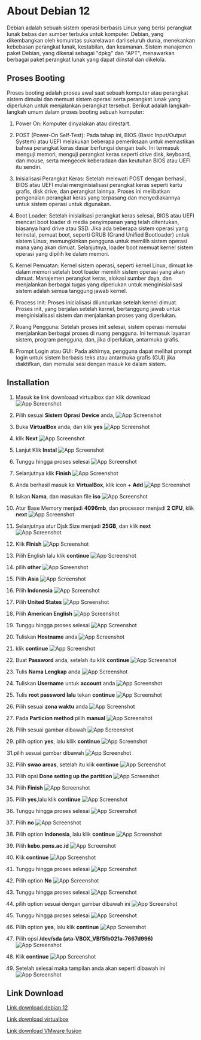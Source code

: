 
# About Debian 12

Debian adalah sebuah sistem operasi berbasis Linux yang berisi perangkat lunak bebas dan sumber terbuka untuk komputer. Debian, yang dikembangkan oleh komunitas sukarelawan dari seluruh dunia, menekankan kebebasan perangkat lunak, kestabilan, dan keamanan. Sistem manajemen paket Debian, yang dikenal sebagai "dpkg" dan "APT", menawarkan berbagai paket perangkat lunak yang dapat diinstal dan dikelola.


## Proses Booting

Proses booting adalah proses awal saat sebuah komputer atau perangkat sistem dimulai dan memuat sistem operasi serta perangkat lunak yang diperlukan untuk menjalankan perangkat tersebut. Berikut adalah langkah-langkah umum dalam proses booting sebuah komputer:

1. Power On: 
Komputer dinyalakan atau direstart.

2. POST (Power-On Self-Test): 
Pada tahap ini, BIOS (Basic Input/Output System) atau UEFI melakukan beberapa pemeriksaan untuk memastikan bahwa perangkat keras dasar berfungsi dengan baik. Ini termasuk menguji memori, menguji perangkat keras seperti drive disk, keyboard, dan mouse, serta mengecek keberadaan dan keutuhan BIOS atau UEFI itu sendiri.

3. Inisialisasi Perangkat Keras: 
Setelah melewati POST dengan berhasil, BIOS atau UEFI mulai menginisialisasi perangkat keras seperti kartu grafis, disk drive, dan perangkat lainnya. Proses ini melibatkan pengenalan perangkat keras yang terpasang dan menyediakannya untuk sistem operasi untuk digunakan.

4. Boot Loader: 
Setelah inisialisasi perangkat keras selesai, BIOS atau UEFI mencari boot loader di media penyimpanan yang telah ditentukan, biasanya hard drive atau SSD. Jika ada beberapa sistem operasi yang terinstal, pemuat boot, seperti GRUB (Grand Unified Bootloader) untuk sistem Linux, memungkinkan pengguna untuk memilih sistem operasi mana yang akan dimuat. Selanjutnya, loader boot memuat kernel sistem operasi yang dipilih ke dalam memori.

5. Kernel Pemuatan: 
Kernel sistem operasi, seperti kernel Linux, dimuat ke dalam memori setelah boot loader memilih sistem operasi yang akan dimuat. Manajemen perangkat keras, alokasi sumber daya, dan menjalankan berbagai tugas yang diperlukan untuk menginisialisasi sistem adalah semua tanggung jawab kernel.

6. Process Init: 
Proses inicialisasi diluncurkan setelah kernel dimuat. Proses init, yang berjalan setelah kernel, bertanggung jawab untuk menginisialisasi sistem dan menjalankan proses yang diperlukan.

7. Ruang Pengguna: 
Setelah proses init selesai, sistem operasi memulai menjalankan berbagai proses di ruang pengguna. Ini termasuk layanan sistem, program pengguna, dan, jika diperlukan, antarmuka grafis.

8. Prompt Login atau GUI: 
Pada akhirnya, pengguna dapat melihat prompt login untuk sistem berbasis teks atau antarmuka grafis (GUI) jika diaktifkan, dan memulai sesi dengan masuk ke dalam sistem.
## Installation
1. Masuk ke link downloaad virtualbox dan klik download
![App Screenshot](img/install-vm/1.jpeg)

2. Pilih sesuai **Sistem Oprasi Device** anda,
![App Screenshot](img/install-vm/2.jpeg)

3. Buka **VirtualBox** anda, dan klik **yes**
![App Screenshot](img/install-vm/3.jpeg)

4. klik **Next**
![App Screenshot](img/install-vm/4.jpeg)

5. Lanjut Klik **Instal** 
![App Screenshot](img/install-vm/5.jpeg)

6. Tunggu hingga proses selesai
![App Screenshot](img/install-vm/6.jpeg)

7. Selanjutnya klik **Finish**
![App Screenshot](img/install-vm/7.jpeg)

8. Anda berhasil masuk ke **VirtualBox**, klik icon + **Add** 
![App Screenshot](img/install-vm/8.jpeg)

9. Isikan **Nama**, dan masukan file **iso**
![App Screenshot](img/install-vm/10.jpeg)

10. Atur Base Memory menjadi **4096mb**, dan processor menjadi **2 CPU**, klik **next**
![App Screenshot](img/install-vm/11.1.jpeg)

11. Selanjutnya atur Djsk Size menjadi **25GB**, dan klik **next**
![App Screenshot](img/install-vm/12.jpeg)

13. Klik **FInish**
![App Screenshot](img/install-vm/14.jpeg)

14. Pilih English lalu klik **continue**
![App Screenshot](img/install-deb/a.png)

15. pilih **other**
![App Screenshot](img/install-deb/b.png)

16. Pilih **Asia**
![App Screenshot](img/install-deb/c.png)

17. Pilih **Indonesia**
![App Screenshot](img/install-deb/d.png)

18. Pilih **United States**
![App Screenshot](img/install-deb/e.png)

19. Pilih **American English**
![App Screenshot](img/install-deb/f.png)

20. Tunggu hingga proses selesai
![App Screenshot](img/install-deb/g.png)

21. Tuliskan **Hostname** anda
![App Screenshot](img/install-deb/h.png)

22. klik **continue**
![App Screenshot](img/install-deb/i.png)

23. Buat **Password** anda, setelah itu klik **continue**
![App Screenshot](img/install-deb/j.png)

24. Tulis **Nama Lengkap** anda
![App Screenshot](img/install-deb/k.png)

25. Tuliskan **Username** untuk **account** anda
![App Screenshot](img/install-deb/l.png)

26. Tulis **root password lalu** tekan **continue**
![App Screenshot](img/install-deb/9.png)

27. Pilih sesuai **zona waktu** anda
![App Screenshot](img/install-deb/n.png)

28. Pada **Particion method** pilih **manual**
![App Screenshot](img/install-deb/12.png)

29. Pilih sesuai gambar dibawah
![App Screenshot](img/install-deb/14.png)

30. pilih option **yes**, lalu kilik **continue**
![App Screenshot](img/install-deb/15.png)

31.pilih sesuai gambar dibawah
![App Screenshot](img/install-deb/16.png)

32. Pilih **swao areas**, setelah itu klik **continue**
![App Screenshot](img/install-deb/37.png)

33. Pilih opsi **Done setting up the partition**
![App Screenshot](img/install-deb/38.png)

34. Pilih **Finish**
![App Screenshot](img/install-deb/39.png)

35. Pilih **yes**,lalu klik **continue**
![App Screenshot](img/install-deb/40.png)

36. Tunggu hingga proses selesai
![App Screenshot](img/install-deb/41.png)

37. Pilih **no**
![App Screenshot](img/install-deb/42.png)

38. Pilih option **Indonesia**, lalu klik **continue**
![App Screenshot](img/install-deb/43.png)

39. Pilih **kebo.pens.ac.id**
![App Screenshot](img/install-deb/44.png)

40. Klik **continue**
![App Screenshot](img/install-deb/45.png)

41. Tunggu hingga proses selesai
![App Screenshot](img/install-deb/46.png)

42. Pilih option **No**
![App Screenshot](img/install-deb/47.png)

43. Tunggu hingga proses selesai
![App Screenshot](img/install-deb/48.png)

44. pilih option sesuai dengan gambar dibawah ini
![App Screenshot](img/install-deb/49.png)

45. Tunggu hingga proses selesai
![App Screenshot](img/install-deb/50.png)

46. Pilih option **yes**, lalu klik **continue**
![App Screenshot](img/install-deb/51.png)

47. Pilih opsi **/dev/sda (ata-VBOX_VBf5fb021a-7667d996)**
![App Screenshot](img/install-deb/52.png)

48. Klik **continue**
![App Screenshot](img/install-deb/53.png)

49. Setelah selesai maka tampilan anda akan seperti dibawah ini
![App Screenshot](img/install-deb/54.png)


## Link Download

[Link download debian 12](https://www.debian.org/download)

[Link download virtualbox](https://www.virtualbox.org/wiki/Downloads)

[Link download VMware fusion](https://customerconnect.vmware.com/downloads/details?downloadGroup=FUS-1350&productId=1375&rPId=110933)

